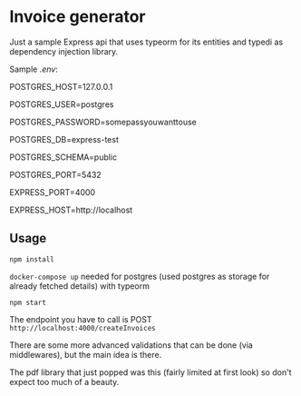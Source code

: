 # Invoice generator

Just a sample Express api that uses typeorm for its entities and typedi as dependency injection library.

Sample _.env_:

POSTGRES_HOST=127.0.0.1

POSTGRES_USER=postgres

POSTGRES_PASSWORD=somepassyouwanttouse

POSTGRES_DB=express-test

POSTGRES_SCHEMA=public

POSTGRES_PORT=5432

EXPRESS_PORT=4000

EXPRESS_HOST=http://localhost

## Usage

`npm install`

`docker-compose up` needed for postgres (used postgres as storage for already fetched details) with typeorm

`npm start`

The endpoint you have to call is POST `http://localhost:4000/createInvoices`

There are some more advanced validations that can be done (via middlewares), but the main idea is there.

The pdf library that just popped was this (fairly limited at first look) so don't expect too much of a beauty.